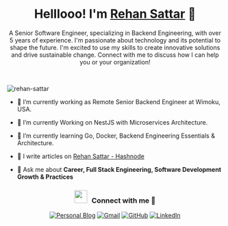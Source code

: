 <h1 align="center">Helllooo!   I'm <a href="https://rehansattar.dev/" target="blank">
Rehan Sattar</a>  👋</h1> 
<p align="center">A Senior Software Engineer, specializing in Backend Engineering, with over 5 years of experience. I'm passionate about technology and its potential to shape the future. I'm excited to use my skills to create innovative solutions and drive sustainable change. Connect with me to discuss how I can help you or your organization! </p>
<br>

<p align="left"> <img src="https://komarev.com/ghpvc/?username=rehan-sattar&label=Profile%20views&color=0e75b6&style=flat" alt="rehan-sattar" /> </p>


- 🔭 I’m currently working as Remote Senior Backend Engineer at Wimoku, USA. 

- 🌱 I’m currently Working on NestJS with Microservices Architecture.
  
- 🌱 I’m currently learning Go, Docker, Backend Engineering Essentials & Architecture.

- 📝 I write articles on [Rehan Sattar - Hashnode](https://rehansattar.dev/)

- 💬 Ask me about **Career, Full Stack Engineering, Software Development Growth & Practices**

<h3 align="center" > <img src="https://media.giphy.com/media/iY8CRBdQXODJSCERIr/giphy.gif" width="30" height="30" style="margin-right: 10px;">Connect with me 🤝 </h3>

<p align="center">
  <a href="https://rehansattar.now.sh/"><img src="https://img.icons8.com/bubbles/50/000000/web.png" alt="Personal Blog"/></a>
	<a href="mailto:rehansattar117@gmail.com"><img src="https://img.icons8.com/bubbles/50/000000/gmail.png" alt="Gmail"/></a>
	<a href="https://github.com/rehan-sattar"><img src="https://img.icons8.com/bubbles/50/000000/github.png" alt="GitHub"/></a>
	<a href="https://www.linkedin.com/in/rehan-sattar/"><img src="https://img.icons8.com/bubbles/50/000000/linkedin.png" alt="LinkedIn"/></a>
</p>
